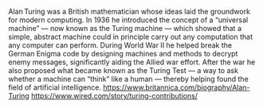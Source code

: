 Alan Turing was a British mathematician whose ideas laid the groundwork for modern computing. In 1936 he introduced the concept of a “universal machine” — now known as the Turing machine — which showed that a simple, abstract machine could in principle carry out any computation that any computer can perform.  During World War II he helped break the German Enigma code by designing machines and methods to decrypt enemy messages, significantly aiding the Allied war effort.  After the war he also proposed what became known as the Turing Test — a way to ask whether a machine can “think” like a human — thereby helping found the field of artificial intelligence.
https://www.britannica.com/biography/Alan-Turing
https://www.wired.com/story/turing-contributions/


